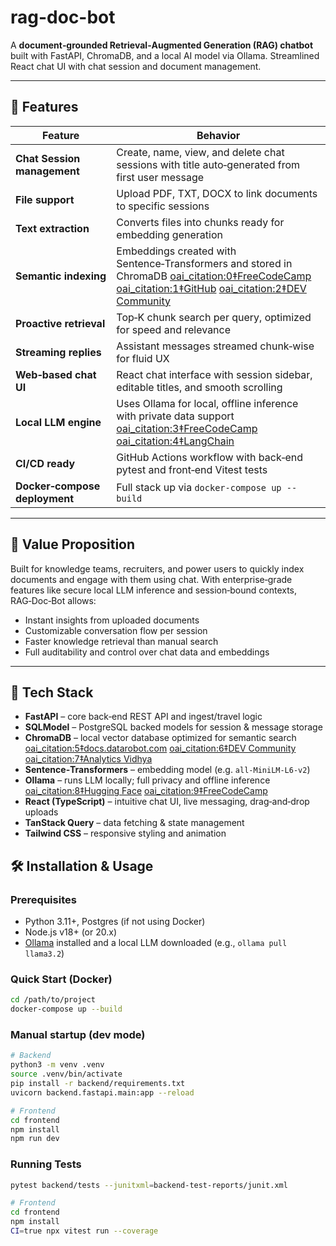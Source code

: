 # rag-doc-bot

A **document‑grounded Retrieval‑Augmented Generation (RAG) chatbot** built with FastAPI, ChromaDB, and a local AI model via Ollama. Streamlined React chat UI with chat session and document management.

---

## 🌟 Features

| Feature                       | Behavior                                                                                                                                                                                                                                                                                                                                                                                                                                                                                  |
| ----------------------------- | ----------------------------------------------------------------------------------------------------------------------------------------------------------------------------------------------------------------------------------------------------------------------------------------------------------------------------------------------------------------------------------------------------------------------------------------------------------------------------------------- |
| **Chat Session management**   | Create, name, view, and delete chat sessions with title auto‑generated from first user message                                                                                                                                                                                                                                                                                                                                                                                            |
| **File support**              | Upload PDF, TXT, DOCX to link documents to specific sessions                                                                                                                                                                                                                                                                                                                                                                                                                              |
| **Text extraction**           | Converts files into chunks ready for embedding generation                                                                                                                                                                                                                                                                                                                                                                                                                                 |
| **Semantic indexing**         | Embeddings created with Sentence‑Transformers and stored in ChromaDB [oai_citation:0‡FreeCodeCamp](https://www.freecodecamp.org/news/how-to-run-open-source-llms-locally-using-ollama/?utm_source=chatgpt.com) [oai_citation:1‡GitHub](https://github.com/langchain-ai/langchain/discussions/7818?utm_source=chatgpt.com) [oai_citation:2‡DEV Community](https://dev.to/msbala007/building-a-simple-powerful-chatbot-using-chromadb-and-sentence-transformers-4md?utm_source=chatgpt.com) |
| **Proactive retrieval**       | Top‑K chunk search per query, optimized for speed and relevance                                                                                                                                                                                                                                                                                                                                                                                                                           |
| **Streaming replies**         | Assistant messages streamed chunk‑wise for fluid UX                                                                                                                                                                                                                                                                                                                                                                                                                                       |
| **Web‑based chat UI**         | React chat interface with session sidebar, editable titles, and smooth scrolling                                                                                                                                                                                                                                                                                                                                                                                                          |
| **Local LLM engine**          | Uses Ollama for local, offline inference with private data support [oai_citation:3‡FreeCodeCamp](https://www.freecodecamp.org/news/how-to-run-open-source-llms-locally-using-ollama/?utm_source=chatgpt.com) [oai_citation:4‡LangChain](https://python.langchain.com/docs/how_to/local_llms/?utm_source=chatgpt.com)                                                                                                                                                                      |
| **CI/CD ready**               | GitHub Actions workflow with back‑end pytest and front‑end Vitest tests                                                                                                                                                                                                                                                                                                                                                                                                                   |
| **Docker‑compose deployment** | Full stack up via `docker-compose up --build`                                                                                                                                                                                                                                                                                                                                                                                                                                             |

---

## 🚀 Value Proposition

Built for knowledge teams, recruiters, and power users to quickly index documents and engage with them using chat. With enterprise‑grade features like secure local LLM inference and session‑bound contexts, RAG‑Doc‑Bot allows:

- Instant insights from uploaded documents
- Customizable conversation flow per session
- Faster knowledge retrieval than manual search
- Full auditability and control over chat data and embeddings

---

## 🧱 Tech Stack

- **FastAPI** – core back‑end REST API and ingest/travel logic
- **SQLModel** – PostgreSQL backed models for session & message storage
- **ChromaDB** – local vector database optimized for semantic search [oai_citation:5‡docs.datarobot.com](https://docs.datarobot.com/en/docs/gen-ai/genai-code/chromadb-vdb.html?utm_source=chatgpt.com) [oai_citation:6‡DEV Community](https://dev.to/msbala007/building-a-simple-powerful-chatbot-using-chromadb-and-sentence-transformers-4md?utm_source=chatgpt.com) [oai_citation:7‡Analytics Vidhya](https://www.analyticsvidhya.com/blog/2023/07/guide-to-chroma-db-a-vector-store-for-your-generative-ai-llms/?utm_source=chatgpt.com)
- **Sentence‑Transformers** – embedding model (e.g. `all‑MiniLM‑L6‑v2`)
- **Ollama** – runs LLM locally; full privacy and offline inference [oai_citation:8‡Hugging Face](https://huggingface.co/sentence-transformers/all-MiniLM-L6-v2?utm_source=chatgpt.com) [oai_citation:9‡FreeCodeCamp](https://www.freecodecamp.org/news/how-to-run-open-source-llms-locally-using-ollama/?utm_source=chatgpt.com)
- **React (TypeScript)** – intuitive chat UI, live messaging, drag‑and‑drop uploads
- **TanStack Query** – data fetching & state management
- **Tailwind CSS** – responsive styling and animation

## 🛠 Installation & Usage

### Prerequisites

- Python 3.11+, Postgres (if not using Docker)
- Node.js v18+ (or 20.x)
- [Ollama](https://ollama.com/) installed and a local LLM downloaded (e.g., `ollama pull llama3.2`)

### Quick Start (Docker)

```bash
cd /path/to/project
docker-compose up --build
```

### Manual startup (dev mode)

```bash
# Backend
python3 -m venv .venv
source .venv/bin/activate
pip install -r backend/requirements.txt
uvicorn backend.fastapi.main:app --reload

# Frontend
cd frontend
npm install
npm run dev
```

### Running Tests

```bash
pytest backend/tests --junitxml=backend-test-reports/junit.xml

# Frontend
cd frontend
npm install
CI=true npx vitest run --coverage
```
